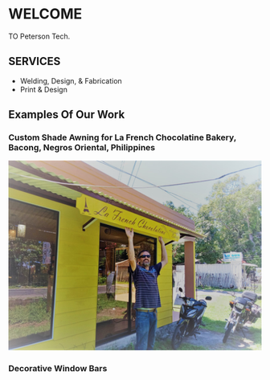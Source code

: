 # WELCOME

TO Peterson Tech.



## SERVICES

- Welding, Design, & Fabrication
- Print & Design



## Examples Of Our Work



### Custom Shade Awning for La French Chocolatine Bakery, Bacong, Negros Oriental, Philippines

<kbd>![2020-09-20-Custom-Awning-and-Sign-For-French-Chocolatine-Bakery-image-reduced](images\2020-09-20-Custom-Awning-and-Sign-For-French-Chocolatine-Bakery-image-reduced.jpg)</kbd>





### Decorative Window Bars



